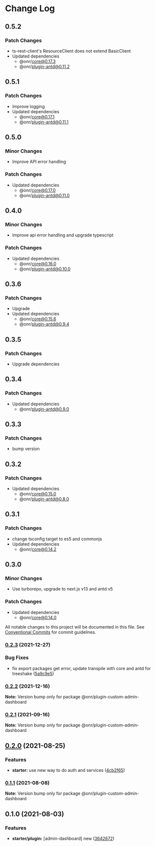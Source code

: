 # Change Log

## 0.5.2

### Patch Changes

- ts-rest-client's ResourceClient does not extend BasicClient
- Updated dependencies
  - @onr/core@0.17.3
  - @onr/plugin-antd@0.11.2

## 0.5.1

### Patch Changes

- Improve logging
- Updated dependencies
  - @onr/core@0.17.1
  - @onr/plugin-antd@0.11.1

## 0.5.0

### Minor Changes

- Improve API error handling

### Patch Changes

- Updated dependencies
  - @onr/core@0.17.0
  - @onr/plugin-antd@0.11.0

## 0.4.0

### Minor Changes

- Improve api error handling and upgrade typescript

### Patch Changes

- Updated dependencies
  - @onr/core@0.16.0
  - @onr/plugin-antd@0.10.0

## 0.3.6

### Patch Changes

- Upgrade
- Updated dependencies
  - @onr/core@0.15.6
  - @onr/plugin-antd@0.9.4

## 0.3.5

### Patch Changes

- Upgrade dependencies

## 0.3.4

### Patch Changes

- Updated dependencies
  - @onr/plugin-antd@0.9.0

## 0.3.3

### Patch Changes

- bump version

## 0.3.2

### Patch Changes

- Updated dependencies
  - @onr/core@0.15.0
  - @onr/plugin-antd@0.8.0

## 0.3.1

### Patch Changes

- change tsconfig target to es5 and commonjs
- Updated dependencies
  - @onr/core@0.14.2

## 0.3.0

### Minor Changes

- Use turborepo, upgrade to next.js v13 and antd v5

### Patch Changes

- Updated dependencies
  - @onr/core@0.14.0

All notable changes to this project will be documented in this file.
See [Conventional Commits](https://conventionalcommits.org) for commit guidelines.

### [0.2.3](https://github.com/OnrampLab/onr-react-ui/compare/@onr/plugin-custom-admin-dashboard@0.2.2...@onr/plugin-custom-admin-dashboard@0.2.3) (2021-12-27)

### Bug Fixes

- fix export packages get error, update transpile with core and antd for treeshake ([5a9c9e5](https://github.com/OnrampLab/onr-react-ui/commit/5a9c9e5d2bce31ab8d53c0cacac731d2623ca7d2))

### [0.2.2](https://github.com/OnrampLab/onr-react-ui/compare/@onr/plugin-custom-admin-dashboard@0.2.1...@onr/plugin-custom-admin-dashboard@0.2.2) (2021-12-16)

**Note:** Version bump only for package @onr/plugin-custom-admin-dashboard

### [0.2.1](https://github.com/OnrampLab/onr-react-ui/compare/@onr/plugin-custom-admin-dashboard@0.2.0...@onr/plugin-custom-admin-dashboard@0.2.1) (2021-09-16)

**Note:** Version bump only for package @onr/plugin-custom-admin-dashboard

## [0.2.0](https://github.com/OnrampLab/onr-react-ui/compare/@onr/plugin-custom-admin-dashboard@0.1.1...@onr/plugin-custom-admin-dashboard@0.2.0) (2021-08-25)

### Features

- **starter:** use new way to do auth and services ([4cb2f65](https://github.com/OnrampLab/onr-react-ui/commit/4cb2f65cf7d4c61466aadf4c902cb4ca66e66cd3))

### [0.1.1](https://github.com/OnrampLab/onr-react-ui/compare/@onr/plugin-custom-admin-dashboard@0.1.0...@onr/plugin-custom-admin-dashboard@0.1.1) (2021-08-08)

**Note:** Version bump only for package @onr/plugin-custom-admin-dashboard

## 0.1.0 (2021-08-03)

### Features

- **starter/plugin:** [admin-dashboard] new ([3642672](https://github.com/OnrampLab/onr-react-ui/commit/3642672075a464fb1a8b416cd14c54f594c67198))
